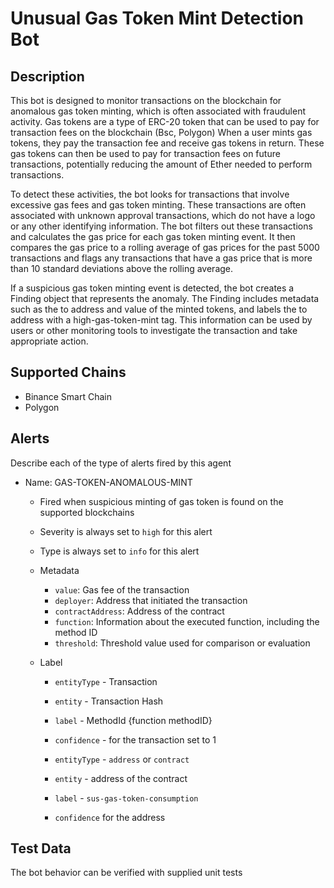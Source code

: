 # Unusual Gas Token Mint Detection Bot

## Description
This bot is designed to monitor transactions on the blockchain for anomalous gas token minting, which is often associated with fraudulent activity. Gas tokens are a type of ERC-20 token that can be used to pay for transaction fees on the blockchain (Bsc, Polygon) When a user mints gas tokens, they pay the transaction fee and receive gas tokens in return. These gas tokens can then be used to pay for transaction fees on future transactions, potentially reducing the amount of Ether needed to perform transactions.

To detect these activities, the bot looks for transactions that involve excessive gas fees and gas token minting. These transactions are often associated with unknown approval transactions, which do not have a logo or any other identifying information. The bot filters out these transactions and calculates the gas price for each gas token minting event. It then compares the gas price to a rolling average of gas prices for the past 5000 transactions and flags any transactions that have a gas price that is more than 10 standard deviations above the rolling average.

If a suspicious gas token minting event is detected, the bot creates a Finding object that represents the anomaly. The Finding includes metadata such as the to address and value of the minted tokens, and labels the to address with a high-gas-token-mint tag. This information can be used by users or other monitoring tools to investigate the transaction and take appropriate action.

## Supported Chains

- Binance Smart Chain
- Polygon


## Alerts

Describe each of the type of alerts fired by this agent 


- Name: GAS-TOKEN-ANOMALOUS-MINT 
  - Fired when suspicious minting of gas token is found on the supported blockchains
  - Severity is always set to `high` for this alert
  - Type is always set to `info`  for this alert
  - Metadata 
    - `value`: Gas fee of the transaction
    - `deployer`: Address that initiated the transaction
    - `contractAddress`: Address of the contract
    - `function`: Information about the executed function, including the method ID
    <!-- - `standardDev`: Standard deviation of a metric related to the transaction -->
    - `threshold`: Threshold value used for comparison or evaluation

  - Label 
    - `entityType` - Transaction
    - `entity` - Transaction Hash
    - `label` - MethodId {function methodID}
    - `confidence` - for the transaction set to 1

    - `entityType` - `address` or `contract`
    - `entity` - address of the contract
    - `label` - `sus-gas-token-consumption`
    - `confidence` for the address 

## Test Data

The bot behavior can be verified with supplied unit tests